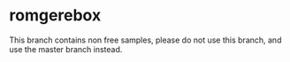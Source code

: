 # romgerebox

This branch contains non free samples, please do not use this branch, and use the master branch instead.
